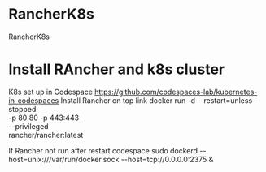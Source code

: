# RancherK8s
RancherK8s
# Install RAncher and k8s cluster
K8s set up in Codespace
https://github.com/codespaces-lab/kubernetes-in-codespaces
Install Rancher on top link [
](https://ranchermanager.docs.rancher.com/getting-started/installation-and-upgrade/other-installation-methods/rancher-on-a-single-node-with-docker
)
docker run -d --restart=unless-stopped \
  -p 80:80 -p 443:443 \
  --privileged \
  rancher/rancher:latest
  

If Rancher not run after restart codespace 
sudo dockerd --host=unix:///var/run/docker.sock --host=tcp://0.0.0.0:2375 &
